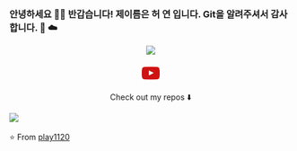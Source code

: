 
### 안녕하세요 👋🏾  반갑습니다! 제이름은 허 연 입니다. Git을 알려주셔서 감사합니다.  🐍 ☁️

<p align="center">
  <img width="250" src="https://media.giphy.com/media/jIgXf4hgbHCeKiXpvt/giphy.gif">
</p>


<p align="center">
<a href= "https://www.youtube.com/channel/UCUQ1v0aLwV8JVUNghKp1fZA"><img src="Youtube_icon-icons.com_66802.png"/></a>
</p>

<p align="center">
Check out my repos ⬇️  
</p>

![](https://visitor-badge.glitch.me/badge?page_id=ari-hacks.ari-hacks)

⭐️ From [play1120](https://velog.io/@play1120)
